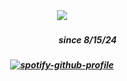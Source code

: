 
⠀⠀
⠀⠀⠀⠀
##### <p align="center">![](https://komarev.com/ghpvc/?username=trody&color=FAA844&label=-　(ᴗ͈˳ᴗ͈)⠀　&style=flat)</p>
##### <p align="center">⠀⠀⠀⠀⠀⠀⠀⠀since 8/15/24</p>
##### <p align="center">[![spotify-github-profile](https://spotify-github-profile.kittinanx.com/api/view?uid=3152hej4rx6alviruqcx4h2xzbqi&cover_image=true&theme=novatorem&show_offline=false&background_color=121212&interchange=true&bar_color=777777&bar_color_cover=true)](https://spotify-github-profile.kittinanx.com/api/view?uid=3152hej4rx6alviruqcx4h2xzbqi&redirect=true)</p>
⠀⠀
⠀⠀
